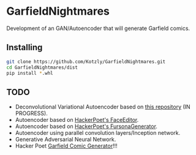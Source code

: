# GarfieldNightmares
Development of an GAN/Autoencoder that will generate Garfield comics.

## Installing

```bash
git clone https://github.com/Kotzly/GarfieldNightmares.git
cd GarfieldNightmares/dist
pip install *.whl
```

## TODO

* Deconvolutional Variational Autoencoder based on [this repository](https://github.com/snatch59/keras-autoencoders/blob/master/variational_autoencoder_deconv.py) (IN PROGRESS).
* Autoencoder based on [HackerPoet's FaceEditor](https://github.com/HackerPoet/FaceEditor).
* Autoencoder based on [HackerPoet's FursonaGenerator](https://github.com/HackerPoet/FursonaGenerator).
* Autoencoder using parallel convolution layers/Inception network.
* Generative Adversarial Neural Network.
* Hacker Poet [Garfield Comic Generator](https://github.com/HackerPoet/Avant-Garfield)!!!
